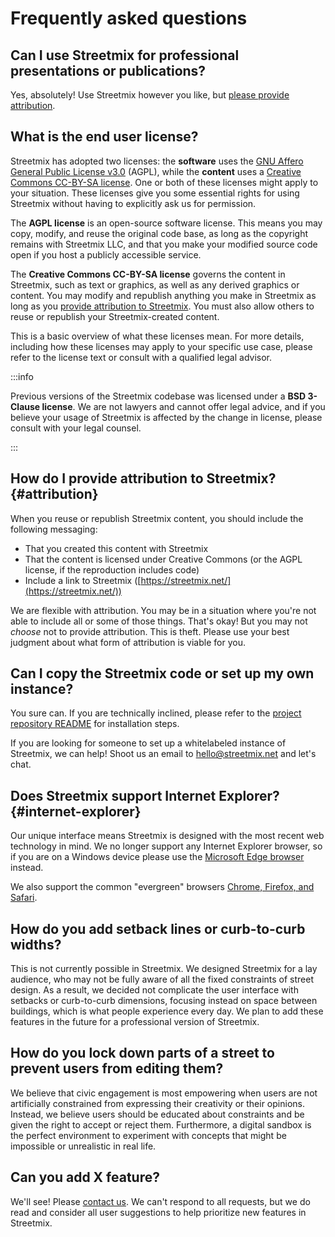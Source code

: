 # Frequently asked questions

## Can I use Streetmix for professional presentations or publications?

Yes, absolutely! Use Streetmix however you like, but [please provide attribution](#attribution).

## What is the end user license?

Streetmix has adopted two licenses: the **software** uses the [GNU Affero General Public License v3.0](https://github.com/streetmix/streetmix/blob/main/LICENSE) (AGPL), while the **content** uses a [Creative Commons CC-BY-SA license](https://creativecommons.org/licenses/by-sa/4.0/). One or both of these licenses might apply to your situation. These licenses give you some essential rights for using Streetmix without having to explicitly ask us for permission.

The **AGPL license** is an open-source software license. This means you may copy, modify, and reuse the original code base, as long as the copyright remains with Streetmix LLC, and that you make your modified source code open if you host a publicly accessible service.

The **Creative Commons CC-BY-SA license** governs the content in Streetmix, such as text or graphics, as well as any derived graphics or content. You may modify and republish anything you make in Streetmix as long as you [provide attribution to Streetmix](#attribution). You must also allow others to reuse or republish your Streetmix-created content.

This is a basic overview of what these licenses mean. For more details, including how these licenses may apply to your specific use case, please refer to the license text or consult with a qualified legal advisor.

:::info

Previous versions of the Streetmix codebase was licensed under a **BSD 3-Clause license**. We are not lawyers and cannot offer legal advice, and if you believe your usage of Streetmix is affected by the change in license, please consult with your legal counsel.

:::

## How do I provide attribution to Streetmix? {#attribution}

When you reuse or republish Streetmix content, you should include the following messaging:

- That you created this content with Streetmix
- That the content is licensed under Creative Commons (or the AGPL license, if the reproduction includes code)
- Include a link to Streetmix ([https://streetmix.net/](https://streetmix.net/))

We are flexible with attribution. You may be in a situation where you're not able to include all or some of those things. That's okay! But you may not _choose_ not to provide attribution. This is theft. Please use your best judgment about what form of attribution is viable for you.

## Can I copy the Streetmix code or set up my own instance?

You sure can. If you are technically inclined, please refer to the [project repository README](https://github.com/streetmix/streetmix/blob/main/README.md) for installation steps.

If you are looking for someone to set up a whitelabeled instance of Streetmix, we can help! Shoot us an email to hello@streetmix.net and let's chat.

## Does Streetmix support Internet Explorer? {#internet-explorer}

Our unique interface means Streetmix is designed with the most recent web technology in mind. We no longer support any Internet Explorer browser, so if you are on a Windows device please use the [Microsoft Edge browser](https://www.microsoft.com/en-us/windows/microsoft-edge) instead.

We also support the common "evergreen" browsers [Chrome, Firefox, and Safari](https://browsehappy.com/).

## How do you add setback lines or curb-to-curb widths?

This is not currently possible in Streetmix. We designed Streetmix for a lay audience, who may not be fully aware of all the fixed constraints of street design. As a result, we decided not complicate the user interface with setbacks or curb-to-curb dimensions, focusing instead on space between buildings, which is what people experience every day. We plan to add these features in the future for a professional version of Streetmix.

## How do you lock down parts of a street to prevent users from editing them?

We believe that civic engagement is most empowering when users are not artificially constrained from expressing their creativity or their opinions. Instead, we believe users should be educated about constraints and be given the right to accept or reject them. Furthermore, a digital sandbox is the perfect environment to experiment with concepts that might be impossible or unrealistic in real life.

## Can you add X feature?

We'll see! Please [contact us](/community). We can't respond to all requests, but we do read and consider all user suggestions to help prioritize new features in Streetmix.
